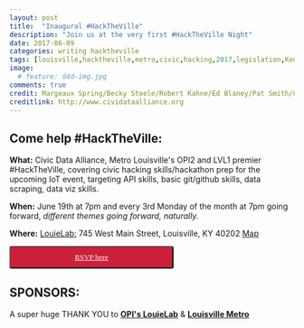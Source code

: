 ```yaml
---
layout: post
title:  "Inaugural #HackTheVille"
description: "Join us at the very first #HackTheVille Night"
date: 2017-06-09
categories: writing hacktheville
tags: [louisville,hacktheville,metro,civic,hacking,2017,legislation,Kentucky,tech,civictech,cda]
image:
  # feature: d4d-img.jpg
comments: true
credit: Margeaux Spring/Becky Steele/Robert Kahne/Ed Blaney/Pat Smith/Chris Harrell/Matt Gotth-Olsen
creditlink: http://www.cividataalliance.org
---
```


## Come help #HackTheVille:

__What:__ Civic Data Alliance, Metro Louisville's OPI2 and LVL1 premier #HackTheVille, covering civic hacking skills/hackathon prep for the upcoming IoT event, targeting API skills, basic git/github skills, data scraping, data viz skills.

__When:__ June 19th at 7pm and every 3rd Monday of the month at 7pm going forward, _different themes going forward, naturally._

__Where:__ [LouieLab:](https://louisvilleky.gov/government/louielab) 745 West Main Street, Louisville, KY 40202
[Map](https://www.google.com/maps?ll=38.257464,-85.762955&z=16&t=m&hl=en-US&gl=US&mapclient=embed&cid=4520739723337471605)

<button class="button" target="_blank" style="color: #ffffff;border-radius: 3px; background: #cc203a; padding: 10px; font-family: verdana; width: 290px; text-align:center;" alt="Register Here!" title="hackathon tickets"><a style="color: #ffffff" href="https://www.meetup.com/Louisville-Civic-Data-Alliance/events/240432492/">RSVP here</a></button>

## SPONSORS:
A super huge THANK YOU to [__OPI's LouieLab__](https://louisvilleky.gov/government/performance-improvement-innovation) & [__Louisville Metro__](http://data.louisvilleky.gov/)
